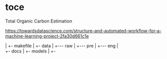 # toce
Total Organic Carbon Estimation

https://towardsdatascience.com/structure-and-automated-workflow-for-a-machine-learning-project-2fa30d661c1e

|
+- makefile
|
+- data
|   +--- raw
|   +--- pre
|   +--- eng
|    
+- docs
|
+- models
|
+-